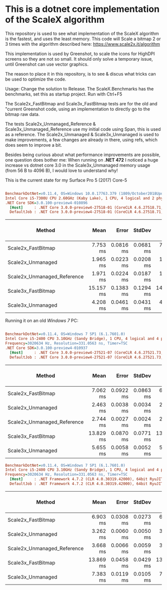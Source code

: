 This is a dotnet core implementation of the ScaleX algorithm
=============================================================

This repository is used to see what implementation of the ScaleX algorithm is the fastest, and uses the least memory.
This code will Scale a bitmap 2 or 3 times with the algorithm described here: https://www.scale2x.it/algorithm

This implementation is used by Greenshot, to scale the icons for HighDPI screens so they are not so small.
It should only solve a temporary issue, until Greenshot can use vector graphics.

The reason to place it in this repository, is to see & discus what tricks can be used to optimize the code.

Usage:
Change the solution to Release.
The ScaleX.Benchmarks has the benchmarks, set this as startup project.
Run with Ctrl+F5

The Scale2x_FastBitmap and Scale3x_FastBitmap tests are for the old and "current Greenshot code, using an implementation to directly go to the bitmap raw data.

The tests Scale2x_Unmanaged_Reference & Scale3x_Unmanaged_Reference use my initial code using Span<T>, this is used as a reference.
The Scale2x_Unmanaged & Scale3x_Unmanaged is used to make improvements, a few changes are already in there, using refs, which does seem to improve a bit.

Besides being curious about what performance improvements are possible, one question does bother me:
When running on **.NET 472** I noticed a huge increase vs dotnet core 3.0 in the Scale3x_Unmanaged memory usage (from 56 B to 4096 B), I would love to understand why!

This is the current state for my Surface Pro 5 (2017) Core-5

``` ini

BenchmarkDotNet=v0.11.4, OS=Windows 10.0.17763.379 (1809/October2018Update/Redstone5)
Intel Core i5-7300U CPU 2.60GHz (Kaby Lake), 1 CPU, 4 logical and 2 physical cores
.NET Core SDK=3.0.100-preview4-010896
  [Host]     : .NET Core 3.0.0-preview4-27518-01 (CoreCLR 4.6.27518.71, CoreFX 4.7.19.16310), 64bit RyuJIT
  DefaultJob : .NET Core 3.0.0-preview4-27518-01 (CoreCLR 4.6.27518.71, CoreFX 4.7.19.16310), 64bit RyuJIT


```
|                      Method |      Mean |     Error |    StdDev |       Min |       Max | Gen 0/1k Op | Gen 1/1k Op | Gen 2/1k Op | Allocated Memory/Op |
|---------------------------- |----------:|----------:|----------:|----------:|----------:|------------:|------------:|------------:|--------------------:|
|          Scale2x_FastBitmap |  7.753 ms | 0.0816 ms | 0.0681 ms |  7.680 ms |  7.941 ms |           - |           - |           - |              2144 B |
|           Scale2x_Unmanaged |  1.965 ms | 0.0223 ms | 0.0208 ms |  1.938 ms |  1.996 ms |           - |           - |           - |                56 B |
| Scale2x_Unmanaged_Reference |  1.971 ms | 0.0224 ms | 0.0187 ms |  1.929 ms |  1.999 ms |           - |           - |           - |                56 B |
|          Scale3x_FastBitmap | 15.157 ms | 0.1383 ms | 0.1294 ms | 14.936 ms | 15.361 ms |           - |           - |           - |              2149 B |
|           Scale3x_Unmanaged |  4.208 ms | 0.0461 ms | 0.0431 ms |  4.121 ms |  4.290 ms |    500.0000 |      7.8125 |           - |                56 B |

Running it on an old *Windows 7* PC:

``` ini

BenchmarkDotNet=v0.11.4, OS=Windows 7 SP1 (6.1.7601.0)
Intel Core i5-2400 CPU 3.10GHz (Sandy Bridge), 1 CPU, 4 logical and 4 physical cores
Frequency=3020634 Hz, Resolution=331.0563 ns, Timer=TSC
.NET Core SDK=3.0.100-preview4-010937
  [Host]     : .NET Core 3.0.0-preview4-27521-07 (CoreCLR 4.6.27521.73, CoreFX 4.7.19.16407), 64bit RyuJIT
  DefaultJob : .NET Core 3.0.0-preview4-27521-07 (CoreCLR 4.6.27521.73, CoreFX 4.7.19.16407), 64bit RyuJIT
```

|                      Method |      Mean |     Error |    StdDev |       Min |       Max | Gen 0/1k Op | Gen 1/1k Op | Gen 2/1k Op | Allocated Memory/Op |
|---------------------------- |----------:|----------:|----------:|----------:|----------:|------------:|------------:|------------:|--------------------:|
|          Scale2x_FastBitmap |  7.062 ms | 0.0922 ms | 0.0863 ms |  6.927 ms |  7.189 ms |           - |           - |           - |              2135 B |
|           Scale2x_Unmanaged |  2.463 ms | 0.0038 ms | 0.0034 ms |  2.456 ms |  2.469 ms |           - |           - |           - |                56 B |
| Scale2x_Unmanaged_Reference |  2.744 ms | 0.0027 ms | 0.0024 ms |  2.740 ms |  2.749 ms |           - |           - |           - |                56 B |
|          Scale3x_FastBitmap | 13.829 ms | 0.0870 ms | 0.0771 ms | 13.736 ms | 13.988 ms |           - |           - |           - |              2107 B |
|           Scale3x_Unmanaged |  5.655 ms | 0.0058 ms | 0.0052 ms |  5.647 ms |  5.666 ms |    500.0000 |      7.8125 |           - |                56 B |


``` ini
BenchmarkDotNet=v0.11.4, OS=Windows 7 SP1 (6.1.7601.0)
Intel Core i5-2400 CPU 3.10GHz (Sandy Bridge), 1 CPU, 4 logical and 4 physical cores
Frequency=3020634 Hz, Resolution=331.0563 ns, Timer=TSC
  [Host]     : .NET Framework 4.7.2 (CLR 4.0.30319.42000), 64bit RyuJIT-v4.7.3324.0
  DefaultJob : .NET Framework 4.7.2 (CLR 4.0.30319.42000), 64bit RyuJIT-v4.7.3324.0

```
|                      Method |      Mean |     Error |    StdDev |       Min |       Max | Gen 0/1k Op | Gen 1/1k Op | Gen 2/1k Op | Allocated Memory/Op |
|---------------------------- |----------:|----------:|----------:|----------:|----------:|------------:|------------:|------------:|--------------------:|
|          Scale2x_FastBitmap |  6.903 ms | 0.0308 ms | 0.0273 ms |  6.869 ms |  6.971 ms |           - |           - |           - |              1984 B |
|           Scale2x_Unmanaged |  3.262 ms | 0.0060 ms | 0.0050 ms |  3.257 ms |  3.275 ms |           - |           - |           - |                64 B |
| Scale2x_Unmanaged_Reference |  3.668 ms | 0.0066 ms | 0.0059 ms |  3.659 ms |  3.679 ms |           - |           - |           - |                64 B |
|          Scale3x_FastBitmap | 13.869 ms | 0.0458 ms | 0.0429 ms | 13.798 ms | 13.964 ms |           - |           - |           - |              2048 B |
|           Scale3x_Unmanaged |  7.383 ms | 0.0119 ms | 0.0105 ms |  7.366 ms |  7.403 ms |    500.0000 |     39.0625 |           - |              4096 B |
